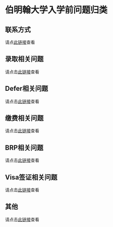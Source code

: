 # 伯明翰大学入学前问题归类



## 联系方式

请点[此链接](./contacts/)查看

## 录取相关问题

请点击[此链接](./admissions/)查看

## Defer相关问题

请点击[此链接](./defer/)查看

## 缴费相关问题

请点击[此链接](./pay/)查看

## BRP相关问题

请点击[此链接](./BRP/)查看

## Visa签证相关问题

请点击[此链接](./visa/)查看

## 其他

请点击[此链接](./others/)查看
